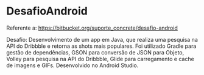 # DesafioAndroid
Referente a: https://bitbucket.org/suporte_concrete/desafio-android

Desafio:​ Desenvolvimento de um app em Java, que realiza uma pesquisa na API do Dribbble e retorna as shots mais populares. 
Foi utilizado Gradle para gestão de dependências, GSON para conversão de JSON para Objeto, Volley para pesquisa na API do Dribbble, 
Glide para carregamento e cache de imagens e GIFs. Desenvolvido no Android Studio. 

